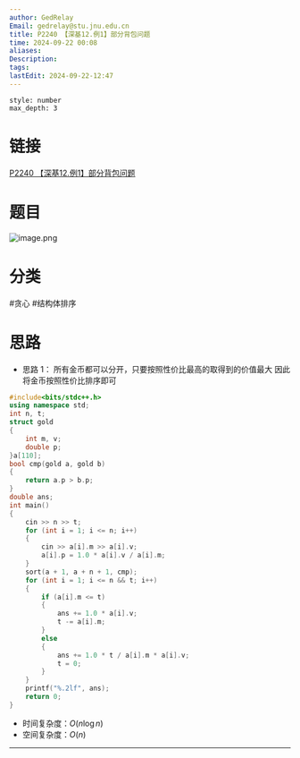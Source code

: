 ```yaml
---
author: GedRelay
Email: gedrelay@stu.jnu.edu.cn
title: P2240 【深基12.例1】部分背包问题
time: 2024-09-22 00:08
aliases: 
Description: 
tags: 
lastEdit: 2024-09-22-12:47
---
```


```toc
style: number
max_depth: 3
```

# 链接
[P2240 【深基12.例1】部分背包问题](https://www.luogu.com.cn/problem/P2240) 

# 题目
![image.png](https://ged-pic-bed.oss-cn-guangzhou.aliyuncs.com/img/202409220008310.png)


# 分类
#贪心 #结构体排序 

# 思路
- 思路 1：
所有金币都可以分开，只要按照性价比最高的取得到的价值最大
因此将金币按照性价比排序即可


```cpp
#include<bits/stdc++.h>
using namespace std;
int n, t;
struct gold
{
	int m, v;
	double p;
}a[110];
bool cmp(gold a, gold b)
{
	return a.p > b.p;
}
double ans;
int main()
{
	cin >> n >> t;
	for (int i = 1; i <= n; i++)
	{
		cin >> a[i].m >> a[i].v;
		a[i].p = 1.0 * a[i].v / a[i].m;
	}
	sort(a + 1, a + n + 1, cmp);
	for (int i = 1; i <= n && t; i++)
	{
		if (a[i].m <= t)
		{
			ans += 1.0 * a[i].v;
			t -= a[i].m;
		}
		else
		{
			ans += 1.0 * t / a[i].m * a[i].v;
			t = 0;
		}
	}
	printf("%.2lf", ans);
	return 0;
}
```


- 时间复杂度：${O\left( n\log n \right)  }$ 
- 空间复杂度：${O\left( n \right)  }$ 


---

